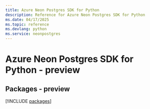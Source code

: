 ```yaml
---
title: Azure Neon Postgres SDK for Python
description: Reference for Azure Neon Postgres SDK for Python
ms.date: 04/17/2025
ms.topic: reference
ms.devlang: python
ms.service: neonpostgres
---
```

# Azure Neon Postgres SDK for Python - preview
## Packages - preview
[!INCLUDE [packages](neon-postgres-index.md)]